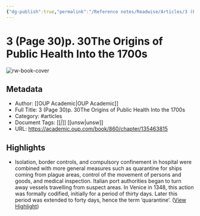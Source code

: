 ```yaml
---
{"dg-publish":true,"permalink":"/Reference notes/Readwise/Articles/3 (Page 30)p. 30The Origins of Public Health Into the 1700s/"}
---
```


# 3 (Page 30)p. 30The Origins of Public Health Into the 1700s

![rw-book-cover](https://oup.silverchair-cdn.com/oup/backfile/content_public/books/860/parts/actrade-9780199688463-chapter-3/5/m_actrade-9780199688463-graphic-005-colour.jpeg?Expires=1737904620&Signature=TGUOFPmb-1YuEB6EajgTx5yNdAeMRzQmDcFfXplylx7iGGOczR0gJiAU4jxTm~Huqx-RYT2wUBIw9hysuq7Oe3zevylCv7kY76phEzvNqQiWfVbsHTe96BNHtTP8DdbwpsZcUfVnl9ifd4UVgkZnU2RgE1S~D0TCsOMo6Znn9rcuHXyR9tvCA7W1MnQJrx9OG3dkhNXtn6F7-OMJxvCNfV7ML5sjJBnTwDnMHHlv-wJGGD~Q4EAT13FJUqtcTLT0BZy3UhQlhNU-61Pi-biz9AJa4xhDPCLXB-vX8BIuQnTqUA4ASsSw10--ItVNxaYB1QsCJ~2uJ~NnBXV6PGiESA__&Key-Pair-Id=APKAIE5G5CRDK6RD3PGA)

## Metadata
- Author: [[OUP Academic\|OUP Academic]]
- Full Title: 3 (Page 30)p. 30The Origins of Public Health Into the 1700s
- Category: #articles
- Document Tags: [[*\|*]] [[unsw\|unsw]] 
- URL: https://academic.oup.com/book/860/chapter/135463815

## Highlights
- Isolation, border controls, and compulsory confinement in hospital were combined with more general measures such as quarantine for ships coming from plague areas, control of the movement of persons and goods, and medical inspection. Italian port authorities began to turn away vessels travelling from suspect areas. In Venice in 1348, this action was formally codified, initially for a period of thirty days. Later this period was extended to forty days, hence the term ‘quarantine’. ([View Highlight](https://read.readwise.io/read/01gss1f1e6hs8w6kqjbxe8hyg3))

